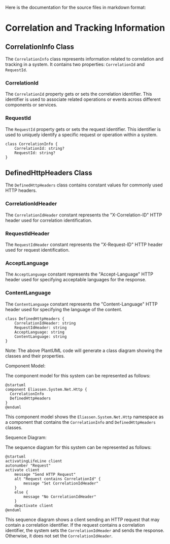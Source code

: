 Here is the documentation for the source files in markdown format:

# Correlation and Tracking Information

## CorrelationInfo Class

The `CorrelationInfo` class represents information related to correlation and tracking in a system. It contains two properties: `CorrelationId` and `RequestId`.

### CorrelationId

The `CorrelationId` property gets or sets the correlation identifier. This identifier is used to associate related operations or events across different components or services.

### RequestId

The `RequestId` property gets or sets the request identifier. This identifier is used to uniquely identify a specific request or operation within a system.

```plantuml
class CorrelationInfo {
    CorrelationId: string?
    RequestId: string?
}
```

## DefinedHttpHeaders Class

The `DefinedHttpHeaders` class contains constant values for commonly used HTTP headers.

### CorrelationIdHeader

The `CorrelationIdHeader` constant represents the "X-Correlation-ID" HTTP header used for correlation identification.

### RequestIdHeader

The `RequestIdHeader` constant represents the "X-Request-ID" HTTP header used for request identification.

### AcceptLanguage

The `AcceptLanguage` constant represents the "Accept-Language" HTTP header used for specifying acceptable languages for the response.

### ContentLanguage

The `ContentLanguage` constant represents the "Content-Language" HTTP header used for specifying the language of the content.

```plantuml
class DefinedHttpHeaders {
    CorrelationIdHeader: string
    RequestIdHeader: string
    AcceptLanguage: string
    ContentLanguage: string
}
```

Note: The above PlantUML code will generate a class diagram showing the classes and their properties.

Component Model:

The component model for this system can be represented as follows:

```plantuml
@startuml
component Eliassen.System.Net.Http {
  CorrelationInfo
  DefinedHttpHeaders
}
@enduml
```

This component model shows the `Eliassen.System.Net.Http` namespace as a component that contains the `CorrelationInfo` and `DefinedHttpHeaders` classes.

Sequence Diagram:

The sequence diagram for this system can be represented as follows:

```plantuml
@startuml
activatingLifeLine client
autonumber "Request"
activate client
    message "Send HTTP Request"
    alt "Request contains CorrelationId" {
        message "Set CorrelationIdHeader"
    }
    else {
        message "No CorrelationIdHeader"
    }
    deactivate client
@enduml
```

This sequence diagram shows a client sending an HTTP request that may contain a correlation identifier. If the request contains a correlation identifier, the system sets the `CorrelationIdHeader` and sends the response. Otherwise, it does not set the `CorrelationIdHeader`.